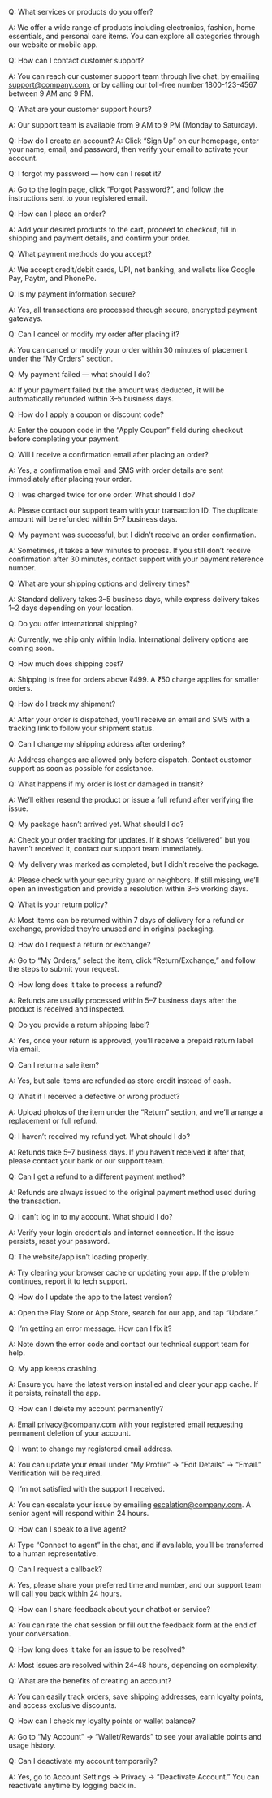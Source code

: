 Q: What services or products do you offer?

A: We offer a wide range of products including electronics, fashion, home essentials, and personal care items. You can explore all categories through our website or mobile app.

Q: How can I contact customer support?

A: You can reach our customer support team through live chat, by emailing [support@company.com](mailto:support@company.com), or by calling our toll-free number 1800-123-4567 between 9 AM and 9 PM.

Q: What are your customer support hours?

A: Our support team is available from 9 AM to 9 PM (Monday to Saturday).

Q: How do I create an account?
A: Click “Sign Up” on our homepage, enter your name, email, and password, then verify your email to activate your account.

Q: I forgot my password — how can I reset it?

A: Go to the login page, click “Forgot Password?”, and follow the instructions sent to your registered email.

Q: How can I place an order?

A: Add your desired products to the cart, proceed to checkout, fill in shipping and payment details, and confirm your order.

Q: What payment methods do you accept?

A: We accept credit/debit cards, UPI, net banking, and wallets like Google Pay, Paytm, and PhonePe.

Q: Is my payment information secure?

A: Yes, all transactions are processed through secure, encrypted payment gateways.

Q: Can I cancel or modify my order after placing it?

A: You can cancel or modify your order within 30 minutes of placement under the “My Orders” section.

Q: My payment failed — what should I do?

A: If your payment failed but the amount was deducted, it will be automatically refunded within 3–5 business days.

Q: How do I apply a coupon or discount code?

A: Enter the coupon code in the “Apply Coupon” field during checkout before completing your payment.

Q: Will I receive a confirmation email after placing an order?

A: Yes, a confirmation email and SMS with order details are sent immediately after placing your order.

Q: I was charged twice for one order. What should I do?

A: Please contact our support team with your transaction ID. The duplicate amount will be refunded within 5–7 business days.

Q: My payment was successful, but I didn’t receive an order confirmation.

A: Sometimes, it takes a few minutes to process. If you still don’t receive confirmation after 30 minutes, contact support with your payment reference number.

Q: What are your shipping options and delivery times?

A: Standard delivery takes 3–5 business days, while express delivery takes 1–2 days depending on your location.

Q: Do you offer international shipping?

A: Currently, we ship only within India. International delivery options are coming soon.

Q: How much does shipping cost?

A: Shipping is free for orders above ₹499. A ₹50 charge applies for smaller orders.

Q: How do I track my shipment?

A: After your order is dispatched, you’ll receive an email and SMS with a tracking link to follow your shipment status.

Q: Can I change my shipping address after ordering?

A: Address changes are allowed only before dispatch. Contact customer support as soon as possible for assistance.

Q: What happens if my order is lost or damaged in transit?

A: We’ll either resend the product or issue a full refund after verifying the issue.

Q: My package hasn’t arrived yet. What should I do?

A: Check your order tracking for updates. If it shows “delivered” but you haven’t received it, contact our support team immediately.

Q: My delivery was marked as completed, but I didn’t receive the package.

A: Please check with your security guard or neighbors. If still missing, we’ll open an investigation and provide a resolution within 3–5 working days.

Q: What is your return policy?

A: Most items can be returned within 7 days of delivery for a refund or exchange, provided they’re unused and in original packaging.

Q: How do I request a return or exchange?

A: Go to “My Orders,” select the item, click “Return/Exchange,” and follow the steps to submit your request.

Q: How long does it take to process a refund?

A: Refunds are usually processed within 5–7 business days after the product is received and inspected.

Q: Do you provide a return shipping label?

A: Yes, once your return is approved, you’ll receive a prepaid return label via email.

Q: Can I return a sale item?

A: Yes, but sale items are refunded as store credit instead of cash.

Q: What if I received a defective or wrong product?

A: Upload photos of the item under the “Return” section, and we’ll arrange a replacement or full refund.

Q: I haven’t received my refund yet. What should I do?

A: Refunds take 5–7 business days. If you haven’t received it after that, please contact your bank or our support team.

Q: Can I get a refund to a different payment method?

A: Refunds are always issued to the original payment method used during the transaction.

Q: I can’t log in to my account. What should I do?

A: Verify your login credentials and internet connection. If the issue persists, reset your password.

Q: The website/app isn’t loading properly.

A: Try clearing your browser cache or updating your app. If the problem continues, report it to tech support.

Q: How do I update the app to the latest version?

A: Open the Play Store or App Store, search for our app, and tap “Update.”

Q: I’m getting an error message. How can I fix it?

A: Note down the error code and contact our technical support team for help.

Q: My app keeps crashing.

A: Ensure you have the latest version installed and clear your app cache. If it persists, reinstall the app.

Q: How can I delete my account permanently?

A: Email [privacy@company.com](mailto:privacy@company.com) with your registered email requesting permanent deletion of your account.

Q: I want to change my registered email address.

A: You can update your email under “My Profile” → “Edit Details” → “Email.” Verification will be required.

Q: I’m not satisfied with the support I received.

A: You can escalate your issue by emailing [escalation@company.com](mailto:escalation@company.com). A senior agent will respond within 24 hours.

Q: How can I speak to a live agent?

A: Type “Connect to agent” in the chat, and if available, you’ll be transferred to a human representative.

Q: Can I request a callback?

A: Yes, please share your preferred time and number, and our support team will call you back within 24 hours.

Q: How can I share feedback about your chatbot or service?

A: You can rate the chat session or fill out the feedback form at the end of your conversation.

Q: How long does it take for an issue to be resolved?

A: Most issues are resolved within 24–48 hours, depending on complexity.

Q: What are the benefits of creating an account?

A: You can easily track orders, save shipping addresses, earn loyalty points, and access exclusive discounts.

Q: How can I check my loyalty points or wallet balance?

A: Go to “My Account” → “Wallet/Rewards” to see your available points and usage history.

Q: Can I deactivate my account temporarily?

A: Yes, go to Account Settings → Privacy → “Deactivate Account.” You can reactivate anytime by logging back in.
